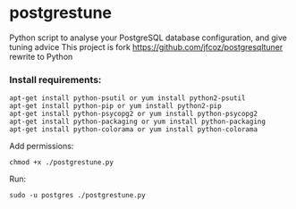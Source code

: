 # postgrestune
Python script to analyse your PostgreSQL database configuration, and give tuning advice
This project is fork https://github.com/jfcoz/postgresqltuner rewrite to Python

### Install requirements: ###
```
apt-get install python-psutil or yum install python2-psutil
apt-get install python-pip or yum install python2-pip
apt-get install python-psycopg2 or yum install python-psycopg2
apt-get install python-packaging or yum install python-packaging
apt-get install python-colorama or yum install python-colorama
```
Add permissions:
```
chmod +x ./postgrestune.py
```
Run:
```
sudo -u postgres ./postgrestune.py
```